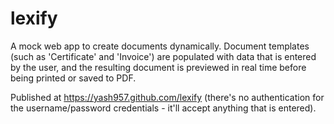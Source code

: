 # lexify

A mock web app to create documents dynamically. Document templates (such as 'Certificate' and 'Invoice') are populated with data that is entered by the user, and the resulting document is previewed in real time before being printed or saved to PDF. 

Published at https://yash957.github.com/lexify (there's no authentication for the username/password credentials - it'll accept anything that is entered).
